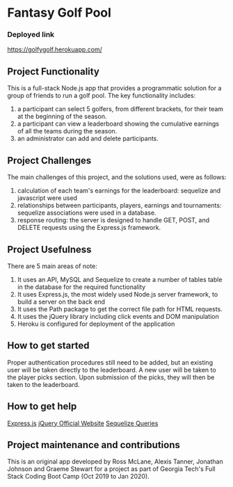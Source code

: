 # Fantasy Golf Pool

### Deployed link

https://golfygolf.herokuapp.com/

## Project Functionality

This is a full-stack Node.js app that provides a programmatic solution for a group of friends to run a golf pool. The key functionality includes:

1. a participant can select 5 golfers, from different brackets, for their team at the beginning of the season.
2. a participant can view a leaderboard showing the cumulative earnings of all the teams during the season.
3. an administrator can add and delete participants.

## Project Challenges

The main challenges of this project, and the solutions used, were as follows:

1. calculation of each team's earnings for the leaderboard: sequelize and javascript were used
2. relationships between participants, players, earnings and tournaments: sequelize associations were used in a database.
3. response routing: the server is designed to handle GET, POST, and DELETE requests using the Express.js framework.

## Project Usefulness

There are 5 main areas of note:

1. It uses an API, MySQL and Sequelize to create a number of tables table in the database for the required functionality
2. It uses Express.js, the most widely used Node.js server framework, to build a server on the back end
3. It uses the Path package to get the correct file path for HTML requests.
4. It uses the jQuery library including click events and DOM manipulation
5. Heroku is configured for deployment of the application

## How to get started

Proper authentication procedures still need to be added, but an existing user will be taken directly to the leaderboard. A new user will be taken to the player picks section. Upon submission of the picks, they will then be taken to the leaderboard.

## How to get help

[Express.js](https://expressjs.com/)
[jQuery Official Website](https://jquery.com/)
[Sequelize Queries](http://docs.sequelizejs.com/en/latest/docs/querying/)

## Project maintenance and contributions

This is an original app developed by Ross McLane, Alexis Tanner, Jonathan Johnson and Graeme Stewart for a project as part of Georgia Tech's Full Stack Coding Boot Camp (Oct 2019 to Jan 2020).
